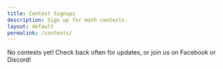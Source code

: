 ```yaml
---
title: Contest Signups
description: Sign up for math contests.
layout: default
permalink: /contests/
---
```


No contests yet! Check back often for updates, or join us on Facebook or Discord!
<!---
<div class="big">
	<a href="https://goo.gl/forms/L307LQpokftFoDpI3">
		Sign up for Fryer/Galois/Hypatia!
	</a>

	<hr/>

	<a href="https://goo.gl/forms/fipxclUzPQyu3nH82">
		Sign up for Euclid!
	</a>
</div>
--->
